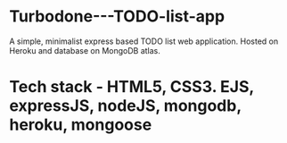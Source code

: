 # Turbodone---TODO-list-app
A simple, minimalist express based TODO list web application. Hosted on Heroku and database on MongoDB atlas.

# Tech stack - HTML5, CSS3. EJS, expressJS, nodeJS, mongodb, heroku, mongoose
